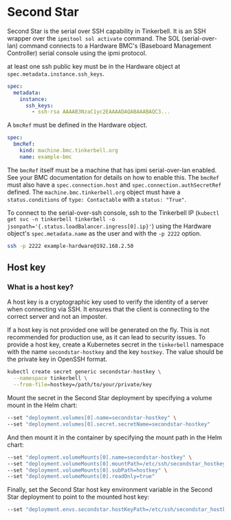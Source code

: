 # Second Star

Second Star is the serial over SSH capability in Tinkerbell.
It is an SSH wrapper over the `ipmitool sol activate` command. The SOL (serial-over-lan) command connects to a Hardware BMC's (Baseboard Management Controller) serial console using the ipmi protocol.

at least one ssh public key must be in the Hardware object at `spec.metadata.instance.ssh_keys`.

```yaml
spec:
  metadata:
    instance:
      ssh_keys:
        - ssh-rsa AAAAB3NzaC1yc2EAAAADAQABAAABAQC3...
```

A `bmcRef` must be defined in the Hardware object.

```yaml
spec:
  bmcRef:
    kind: machine.bmc.tinkerbell.org
    name: example-bmc
```

The `bmcRef` itself must be a machine that has ipmi serial-over-lan enabled. See your BMC documentation for details on how to enable this.
The `bmcRef` must also have a `spec.connection.host` and `spec.connection.authSecretRef` defined. The `machine.bmc.tinkerbell.org` object must have a `status.conditions` of `type: Contactable` with a `status: "True"`.

To connect to the serial-over-ssh console, ssh to the Tinkerbell IP (`kubectl get svc -n tinkerbell tinkerbell -o jsonpath='{.status.loadBalancer.ingress[0].ip}'`) using the Hardware object's `spec.metadata.name` as the user and with the `-p 2222` option.

```bash
ssh -p 2222 example-hardware@192.168.2.50
```

## Host key

### What is a host key?

A host key is a cryptographic key used to verify the identity of a server when connecting via SSH.
It ensures that the client is connecting to the correct server and not an imposter.



If a host key is not provided one will be generated on the fly. This is not recommended for production use, as it can lead to security issues. To provide a host key, create a Kubernetes secret in the `tinkerbell` namespace with the name `secondstar-hostkey` and the key `hostkey`. The value should be the private key in OpenSSH format.

```bash
kubectl create secret generic secondstar-hostkey \
  --namespace tinkerbell \
  --from-file=hostkey=/path/to/your/private/key
```

Mount the secret in the Second Star deployment by specifying a volume mount in the Helm chart:

```bash
--set "deployment.volumes[0].name=secondstar-hostkey" \
--set "deployment.volumes[0].secret.secretName=secondstar-hostkey"
```

And then mount it in the container by specifying the mount path in the Helm chart:

```bash
--set "deployment.volumeMounts[0].name=secondstar-hostkey" \
--set "deployment.volumeMounts[0].mountPath=/etc/ssh/secondstar_hostkey" \
--set "deployment.volumeMounts[0].subPath=hostkey" \
--set "deployment.volumeMounts[0].readOnly=true"
```

Finally, set the Second Star host key environment variable in the Second Star deployment to point to the mounted host key:

```bash
--set "deployment.envs.secondstar.hostKeyPath=/etc/ssh/secondstar_hostkey"
```
